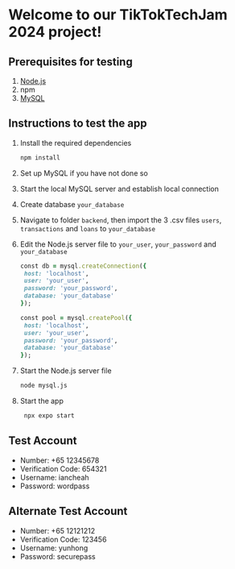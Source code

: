 # Welcome to our TikTokTechJam 2024 project!

## Prerequisites for testing
1. [Node.js](https://nodejs.org/en/download/package-manager)
2. npm
3. [MySQL](https://dev.mysql.com/downloads/mysql/)

## Instructions to test the app 
1. Install the required dependencies
   ```bash
   npm install
   ```

2. Set up MySQL if you have not done so

3. Start the local MySQL server and establish local connection

4. Create database `your_database`

5. Navigate to folder `backend`, then import the 3 .csv files `users`, `transactions` and `loans` to `your_database`

6. Edit the Node.js server file to `your_user`, `your_password` and `your_database`
   ```ruby
   const db = mysql.createConnection({
    host: 'localhost',
    user: 'your_user',
    password: 'your_password',
    database: 'your_database'
   });

   const pool = mysql.createPool({
    host: 'localhost',
    user: 'your_user',
    password: 'your_password',
    database: 'your_database'
   });
   ```

6. Start the Node.js server file
   ```bash
   node mysql.js
   ```

7. Start the app
   ```bash
    npx expo start
   ```

## Test Account
- Number: +65 12345678
- Verification Code: 654321
- Username: iancheah
- Password: wordpass

## Alternate Test Account 
- Number: +65 12121212
- Verification Code: 123456
- Username: yunhong
- Password: securepass